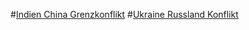 #[Indien China Grenzkonflikt](https://schnecke325.github.io/arman.html)
#[Ukraine Russland Konflikt](https://schnecke325.github.io/rayan,html)
